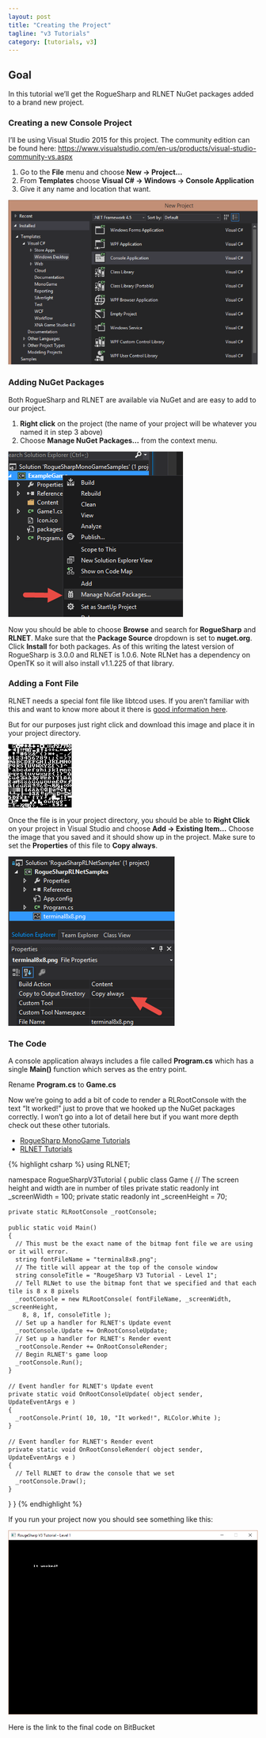 ```yaml
---
layout: post
title: "Creating the Project"
tagline: "v3 Tutorials"
category: [tutorials, v3]
---
```

## Goal

In this tutorial we’ll get the RogueSharp and RLNET NuGet packages added to a brand new project.

### Creating a new Console Project

I’ll be using Visual Studio 2015 for this project. The community edition can be found here: https://www.visualstudio.com/en-us/products/visual-studio-community-vs.aspx

1. Go to the **File** menu and choose **New -> Project…**
1. From **Templates** choose **Visual C# -> Windows -> Console Application**
1. Give it any name and location that want.

![alt text](/img/consoleapplication.png "Visual Studio New Project dialog")

### Adding NuGet Packages

Both RogueSharp and RLNET are available via NuGet and are easy to add to our project.

1. **Right click** on the project (the name of your project will be whatever you named it in step 3 above)
1. Choose **Manage NuGet Packages…** from the context menu.

![alt text](/img/managenugetpackages.png "Visual Studio project on context menu")

Now you should be able to choose **Browse** and search for **RogueSharp** and **RLNET**. Make sure that the **Package Source** dropdown is set to **nuget.org**. Click **Install** for both packages. As of this writing the latest version of RogueSharp is 3.0.0 and RLNET is 1.0.6. Note RLNet has a dependency on OpenTK so it will also install v1.1.225 of that library.

### Adding a Font File

RLNET needs a special font file like libtcod uses. If you aren’t familiar with this and want to know more about it there is [good information here](http://doryen.eptalys.net/data/libtcod/doc/1.5.1/html2/console_set_custom_font.html?py=true).

But for our purposes just right click and download this image and place it in your project directory.


![alt text](/img/terminal8x8.png "ASCII font grid")

Once the file is in your project directory, you should be able to **Right Click** on your project in Visual Studio and choose **Add -> Existing Item…** Choose the image that you saved and it should show up in the project. Make sure to set the **Properties** of this file to **Copy always**.

![alt text](/img/bitmapfont.png "Visual Studio file properties pane")

### The Code

A console application always includes a file called **Program.cs** which has a single **Main()** function which serves as the entry point.

Rename **Program.cs** to **Game.cs**

Now we’re going to add a bit of code to render a RLRootConsole with the text “It worked!” just to prove that we hooked up the NuGet packages correctly. I won’t go into a lot of detail here but if you want more depth check out these other tutorials.

* [RogueSharp MonoGame Tutorials](https://roguesharp.wordpress.com/)
* [RLNET Tutorials](https://clarktravism.wordpress.com/)

{% highlight csharp %}
using RLNET;

namespace RogueSharpV3Tutorial
{
  public class Game
  {
    // The screen height and width are in number of tiles
    private static readonly int _screenWidth = 100;
    private static readonly int _screenHeight = 70;

    private static RLRootConsole _rootConsole;

    public static void Main()
    {
      // This must be the exact name of the bitmap font file we are using or it will error.
      string fontFileName = "terminal8x8.png";
      // The title will appear at the top of the console window
      string consoleTitle = "RougeSharp V3 Tutorial - Level 1";
      // Tell RLNet to use the bitmap font that we specified and that each tile is 8 x 8 pixels
      _rootConsole = new RLRootConsole( fontFileName, _screenWidth, _screenHeight,
        8, 8, 1f, consoleTitle );
      // Set up a handler for RLNET's Update event
      _rootConsole.Update += OnRootConsoleUpdate;
      // Set up a handler for RLNET's Render event
      _rootConsole.Render += OnRootConsoleRender;
      // Begin RLNET's game loop
      _rootConsole.Run();
    }

    // Event handler for RLNET's Update event
    private static void OnRootConsoleUpdate( object sender, UpdateEventArgs e )
    {
      _rootConsole.Print( 10, 10, "It worked!", RLColor.White );
    }

    // Event handler for RLNET's Render event
    private static void OnRootConsoleRender( object sender, UpdateEventArgs e )
    {
      // Tell RLNET to draw the console that we set
      _rootConsole.Draw();
    }
  }
}
{% endhighlight %}

If you run your project now you should see something like this:

![alt text](/img/rootconsolerender.png "Console window It Worked")

Here is the link to the final code on BitBucket